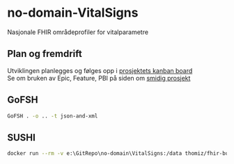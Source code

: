 # no-domain-VitalSigns

Nasjonale FHIR områdeprofiler for vitalparametre

## Plan og fremdrift

Utviklingen planlegges og følges opp i [prosjektets kanban board](https://github.com/HL7Norway/no-domain/projects/2)  
Se om bruken av Epic, Feature, PBI på siden om [smidig prosjekt](https://github.com/HL7Norway/no-domain/blob/master/docs/smidig-prosjekt.md)  

## GoFSH

~~~bash
GoFSH . -o .. -t json-and-xml
~~~

## SUSHI

~~~bash
docker run --rm -v e:\GitRepo\no-domain\VitalSigns:/data thomiz/fhir-build sushi /data
~~~